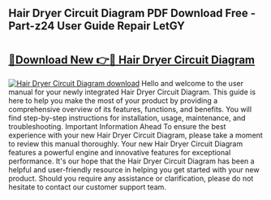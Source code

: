 ## Hair Dryer Circuit Diagram PDF Download Free - Part-z24 User Guide Repair LetGY

# <h2><a href="http://dfq202.blite.top/?on=Hair+Dryer+Circuit+Diagram">🔗Download New 👉🔴 Hair Dryer Circuit Diagram</a></h2>

[![Hair Dryer Circuit Diagram download](https://i.imgur.com/lujVjoI.png)](http://dfq202.blite.top/?on=Hair+Dryer+Circuit+Diagram)
Hello and welcome to the user manual for your newly integrated Hair Dryer Circuit Diagram. This guide is here to help you make the most of your product by providing a comprehensive overview of its features, functions, and benefits. You will find step-by-step instructions for installation, usage, maintenance, and troubleshooting. Important Information Ahead To ensure the best experience with your new Hair Dryer Circuit Diagram, please take a moment to review this manual thoroughly. Your new Hair Dryer Circuit Diagram features a powerful engine and innovative features for exceptional performance. It's our hope that the Hair Dryer Circuit Diagram has been a helpful and user-friendly resource in helping you get started with your new product. Should you require any assistance or clarification, please do not hesitate to contact our customer support team.
